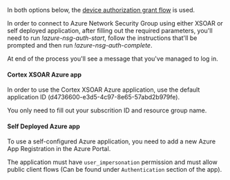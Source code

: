 In both options below, the [device authorization grant flow](https://docs.microsoft.com/en-us/azure/active-directory/develop/v2-oauth2-device-code) is used.

In order to connect to Azure Network Security Group using either XSOAR or self deployed application, after filling out the required parameters, you'll need to run *!azure-nsg-auth-start*, follow the instructions that'll be prompted and then run *!azure-nsg-auth-complete*.

At end of the process you'll see a message that you've managed to log in. 

#### Cortex XSOAR Azure app

In order to use the Cortex XSOAR Azure application, use the default application ID (d4736600-e3d5-4c97-8e65-57abd2b979fe).

You only need to fill out your subscrition ID and resource group name. 

#### Self Deployed Azure app

To use a self-configured Azure application, you need to add a new Azure App Registration in the Azure Portal.

The application must have `user_impersonation` permission and must allow public client flows (Can be found under `Authentication` section of the app).
